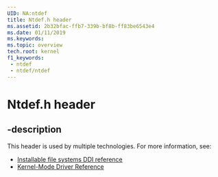 ```yaml
---
UID: NA:ntdef
title: Ntdef.h header
ms.assetid: 2b32bfac-ffb7-339b-bf8b-ff83be6543e4
ms.date: 01/11/2019
ms.keywords: 
ms.topic: overview
tech.root: kernel
f1_keywords:
 - ntdef
 - ntdef/ntdef
---
```


# Ntdef.h header


## -description

This header is used by multiple technologies. For more information, see:

- [Installable file systems DDI reference](../_ifsk/index.md)
- [Kernel-Mode Driver Reference](../_kernel/index.md)

